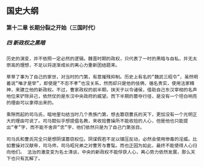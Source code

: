 ## 国史大纲

#### 第十二章 长期分裂之开始（三国时代）

##### 四 新政权之黑暗

`历史的演变，并不依照一定必然的逻辑。魏晋时期的政权，只代表了一时的黑暗与自私，并无太崇高的理想，不足以将逐渐成长的离心力重新团结题来。`

`草草了事为了自己的家世，对当时的门第，有意摧残抑制。历史上有名的“魏武三昭令”，虽然明着说“唯才是举”，即使是“不忍不孝”也没关系，然而却只是他的伎俩，循名责实，使用法家精神，来建立他的新政权。不过，曹家政权的前半期，挟天子以令诸侯，借助自己东汉宰相的名声地位来铲除异己，依然仗的是东汉中央政府的威望。而下半期的篡夺行径，是没有一个坦白响亮的理由可以拿得出来的。`

`乘隙而起的司马氏，暗地里勾结当时几个贵族门第，想去篡窃曹氏的天下，更加没有一个光明正大的理由可说了。司马懿似乎想提倡名教，来收拾曹操所不能收拾的人心，但是他也只能提出“孝”字，而不能不舍弃“忠”字，他们依然只是为了自己门第张目。`

`司马氏和曹氏完全只是想阴谋篡窃权位。阴谋假若不足以镇压反动，必然会使用惨毒的淫威。比如曹操对汉献帝，司马师，司马昭兄弟之对曹芳与曹髦。而也正因为如此，最终不能使得人心归向他们。 法治的激变变为名士清谈，中央的新政权不能俘获人心，离心势力依然发展，那么天下也只有瓦解了。`
